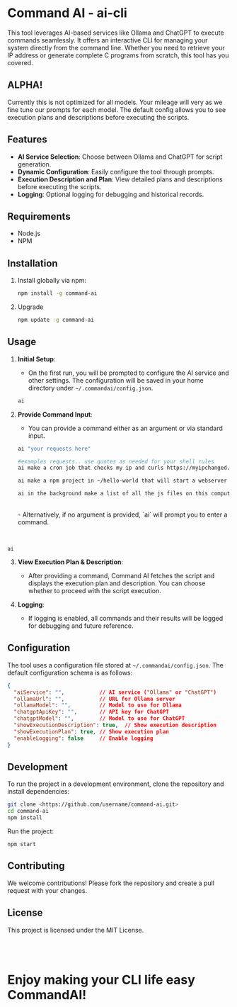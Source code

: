 # Command AI - ai-cli

This tool leverages AI-based services like Ollama and ChatGPT to execute commands seamlessly. It offers an interactive CLI for managing your system directly from the command line. Whether you need to retrieve your IP address or generate complete C programs from scratch, this tool has you covered.

## ALPHA!

Currently this is not optimized for all models. Your mileage will very as we fine tune our prompts for each model. The default config allows you to see execution plans and descriptions before executing the scripts.

## Features

- **AI Service Selection**: Choose between Ollama and ChatGPT for script generation.
- **Dynamic Configuration**: Easily configure the tool through prompts.
- **Execution Description and Plan**: View detailed plans and descriptions before executing the scripts.
- **Logging**: Optional logging for debugging and historical records.

## Requirements

- Node.js
- NPM

## Installation

1. Install globally via npm:

    ```bash
    npm install -g command-ai
    ```

2. Upgrade

    ```bash
    npm update -g command-ai
    ```
    
## Usage

1. **Initial Setup**:
    - On the first run, you will be prompted to configure the AI service and other settings. The configuration will be saved in your home directory under `~/.commandai/config.json`.

    ```bash
    ai
    ```

2. **Provide Command Input**:
    - You can provide a command either as an argument or via standard input.

    ```bash
    ai "your requests here"

    #examples requests.. use quotes as needed for your shell rules
    ai make a cron job that checks my ip and curls https://myipchanged.com when it changes

    ai make a npm project in ~/hello-world that will start a webserver that says hello world and is configurable from a .env file

    ai in the background make a list of all the js files on this computer and place them in ~/js.txt
    ```

    <br>
    - Alternatively, if no argument is provided, `ai` will prompt you to enter a command.
<br>

    
    ai
    

3. **View Execution Plan & Description**:
    - After providing a command, Command AI fetches the script and displays the execution plan and description. You can choose whether to proceed with the script execution.

4. **Logging**:
    - If logging is enabled, all commands and their results will be logged for debugging and future reference.

## Configuration

The tool uses a configuration file stored at `~/.commandai/config.json`. The default configuration schema is as follows:

```json
{
  "aiService": "",           // AI service ("Ollama" or "ChatGPT")
  "ollamaUrl": "",           // URL for Ollama server
  "ollamaModel": "",         // Model to use for Ollama
  "chatgptApiKey": "",       // API key for ChatGPT
  "chatgptModel": "",        // Model to use for ChatGPT
  "showExecutionDescription": true,  // Show execution description
  "showExecutionPlan": true, // Show execution plan
  "enableLogging": false     // Enable logging
}
```
## Development

To run the project in a development environment, clone the repository and install dependencies:

```bash
git clone <https://github.com/username/command-ai.git>
cd command-ai
npm install
```

Run the project:
```
npm start
```

## Contributing

We welcome contributions! Please fork the repository and create a pull request with your changes.

## License

This project is licensed under the MIT License.


<br><br>
# Enjoy making your CLI life easy CommandAI!
